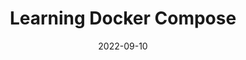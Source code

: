 ---
title: Learning Docker Compose
date: '2022-09-10'
skills:
  - Docker
issuer: LinkedIn
imageUrl: >-
  https://media.licdn.com/dms/image/D4D1FAQF4XFqHzXaLYA/feedshare-document-cover-images_1280/0/1662844315232?e=1696374000&v=beta&t=yYVJXL3DS2hw7tAZornxufbdaZ6UzddHjXynSHef5kI
certificateUrl: >-
  https://www.linkedin.com/learning/certificates/dcba0d40eba189926e91613b9b75b9580632c0e4d32c5ac3b26df64a5c1e12b6?lipi=urn%3Ali%3Apage%3Ad_flagship3_profile_view_base_certifications_details%3BU0hYEK%2BGSOuXnPjDPk4NzA%3D%3D
---